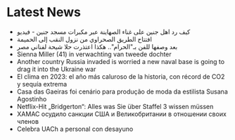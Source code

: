 # Latest News
-  كيف رد اهل جنين على غناء الصهاينة عبر مكبرات مسجد جنين - فيديو
-  افتتاح الطريق الصحراوي من نزول النقب إلى الحميمة
-  بعد وصفها للفن بـ"الحرام".. هكذا اعتذرت حلا شيحة لفناني مصر
-  Sienna Miller (41) in verwachting van tweede dochter
-  Another country Russia invaded is worried a new naval base is going to drag it into the Ukraine war
-  El clima en 2023: el año más caluroso de la historia, con récord de CO2 y sequía extrema
-  Casa das Gaeiras foi cenário para produção de moda da estilista Susana Agostinho
-  Netflix-Hit „Bridgerton“: Alles was Sie über Staffel 3 wissen müssen
-  ХАМАС осудило санкции США и Великобритании в отношении своих членов
-  Celebra UACh a personal con desayuno
